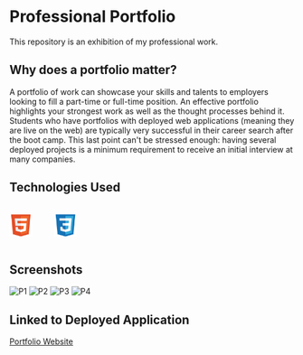 # Professional Portfolio
This repository is an exhibition of my professional work.

## Why does a portfolio matter?
A portfolio of work can showcase your skills and talents to employers looking to fill a part-time or full-time position. An effective portfolio highlights your strongest work as well as the thought processes behind it. Students who have portfolios with deployed web applications (meaning they are live on the web) are typically very successful in their career search after the boot camp. This last point can't be stressed enough: having several deployed projects is a minimum requirement to receive an initial interview at many companies.

## Technologies Used

<div style="display: inline_block"><br>
<img height="40" align="center" alt="Chris-HTML" height="30" width="40" src="https://raw.githubusercontent.com/devicons/devicon/master/icons/html5/html5-original.svg">
 &nbsp;&nbsp;&nbsp;&nbsp;&nbsp;&nbsp;&nbsp;&nbsp;
<img height="40" align="center" alt="Chris-CSS" height="30" width="40" src="https://raw.githubusercontent.com/devicons/devicon/master/icons/css3/css3-original.svg">
  &nbsp;&nbsp;&nbsp;&nbsp;&nbsp;&nbsp;&nbsp;&nbsp;
</div>

</br>

## Screenshots

![P1](https://user-images.githubusercontent.com/81927296/208991207-9f49047f-647a-4f32-8ed2-499d18c88bfa.jpg)
![P2](https://user-images.githubusercontent.com/81927296/208991216-574e6569-3987-4935-9aca-e01147d88b0c.jpg)
![P3](https://user-images.githubusercontent.com/81927296/208991229-14d0023a-e840-4a1f-b5d4-ef7abd498081.jpg)
![P4](https://user-images.githubusercontent.com/81927296/208991240-e5b3cf78-b3fe-4ae6-a123-57ba728bb4a1.jpg)

## Linked to Deployed Application
[Portfolio Website](https://c1flores.github.io/Professional-Portfolio/)

